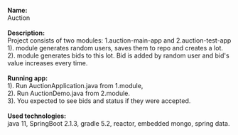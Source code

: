 <b> Name: </b> <br>
Auction <br><br>
<b> Description: </b> <br>
Project consists of two modules: 1.auction-main-app and 2.auction-test-app <br>
1). module generates random users, saves them to repo and creates a lot. <br>
2). module generates bids to this lot. Bid is added by random user and bid's value increases every time. <br> <br>
<b> Running app:</b> <br>
1). Run AuctionApplication.java from 1.module, <br>
2). Run AuctionDemo.java from 2.module. <br>
3). You expected to see bids and status if they were accepted. <br> <br>
<b> Used technologies: </b> <br>
java 11, SpringBoot 2.1.3, gradle 5.2, reactor, embedded mongo, spring data.
